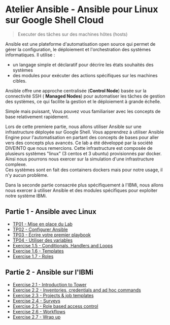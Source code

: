 # Atelier Ansible - Ansible pour Linux sur Google Shell Cloud
> Executer des tâches sur des machines hôtes (hosts) 

Ansible est une plateforme d'automatisation open source qui permet de gérer la configuration, le déploiement et l'orchestration des systèmes informatiques. 
Il utilise :
- un langage simple et déclaratif pour décrire les états souhaités des systèmes
- des modules pour exécuter des actions spécifiques sur les machines cibles.

Ansible offre une approche centralisée (**Control Node**) basée sur la connectivité SSH ( **Managed Nodes**) pour automatiser les tâches de gestion des systèmes, ce qui facilite la gestion et le déploiement à grande échelle.

Simple mais puissant, Vous pouvez vous familiariser avec les concepts de base relativement rapidement.

Lors de cette premiere partie, nous allons utiliser Ansible sur une infrastructure déployée sur Google Shell.
Vous apprendrez à utiliser Ansible Engine pour l'automatisation en partant des concepts de bases pour aller vers des concepts plus avancés.
Ce lab a été développé par la société DIVEINTO que nous remercions.
Cette infrastructure est composée de plusieurs systèmes "linux" (3 centos et 3 ubuntu) provisionnés par docker.
Ainsi nous pourrons nous exercer sur la simulation d'une infrastructure complexe.   
Ces systèmes sont en fait des containers dockers mais pour notre usage, il n'y aucun problème.


Dans la seconde partie consacrée plus spécifiquement à l'IBMi, nous allons nous exercer à utiliser Ansible et des modules spécifiques pour exploiter notre système IBMi.


## Partie 1 - Ansible avec Linux

 - [TP01 - Mise en place du Lab](01_MiseEnPlace_LAB/README.md)
 - [TP02 - Configurer Ansible](02_ConfigurerAnsible/README.md)
 - [TP03 - Écrire votre premier playbook](03_PremierPlaybook/README.md)
 - [TP04 - Utiliser des variables]()
 - [Exercise 1.5 - Conditionals, Handlers and Loops](1.5-handlers/README.fr.md)
 - [Exercise 1.6 - Templates](1.6-templates/README.fr.md)
 - [Exercise 1.7 - Roles](1.7-role/README.fr.md)

## Partie 2 - Ansible sur l'IBMi

 - [Exercise 2.1 - Introduction to Tower](2.1-intro/README.fr.md)
 - [Exercise 2.2 - Inventories, credentials and ad hoc commands](2.2-cred/README.fr.md)
 - [Exercise 2.3 - Projects & job templates](2.3-projects/README.fr.md)
 - [Exercise 2.4 - Surveys](2.4-surveys/README.fr.md)
 - [Exercise 2.5 - Role based access control](2.5-rbac/README.fr.md)
 - [Exercise 2.6 - Workflows](2.6-workflows/README.fr.md)
 - [Exercise 2.7 - Wrap up](2.7-wrap/README.fr.md)

